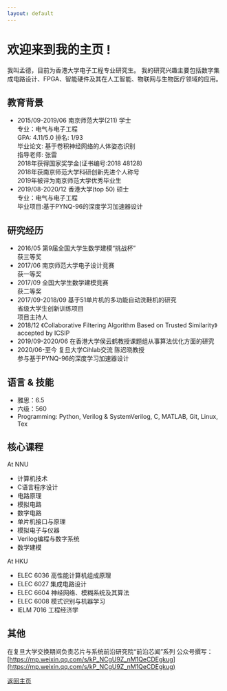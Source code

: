 ```yaml
---
layout: default
---
```


# 欢迎来到我的主页 !   
我叫孟德，目前为香港大学电子工程专业研究生。
我的研究兴趣主要包括数字集成电路设计、FPGA、智能硬件及其在人工智能、物联网与生物医疗领域的应用。

## 教育背景
* 2015/09-2019/06  南京师范大学(211) 学士<br />
  专业：电气与电子工程<br />
  GPA: 4.11/5.0    排名: 1/93<br />
  毕业论文: 基于卷积神经网络的人体姿态识别<br />
  指导老师: 张雷<br />
  2018年获得国家奖学金(证书编号:2018 48128)<br />
  2018年获南京师范大学科研创新先进个人称号<br />
  2019年被评为南京师范大学优秀毕业生<br />
* 2019/08-2020/12 香港大学(top 50)  硕士<br />
  专业：电气与电子工程<br />
  毕业项目:基于PYNQ-96的深度学习加速器设计 <br />
  
## 研究经历
* 2016/05    第9届全国大学生数学建模“挑战杯”<br />
  获三等奖<br />
* 2017/06    南京师范大学电子设计竞赛<br />
  获一等奖<br />
* 2017/09    全国大学生数学建模竞赛<br />
  获二等奖<br />  
* 2017/09-2018/09  基于51单片机的多功能自动洗鞋机的研究<br />
  省级大学生创新训练项目<br />
  项目主持人<br />
* 2018/12 《Collaborative Filtering Algorithm Based on Trusted Similarity》accepted by ICSIP<br />
* 2019/09-2020/06 在香港大学侯云鹤教授课题组从事算法优化方面的研究<br />
* 2020/06-至今 复旦大学Cihlab交流 陈迟晓教授 <br />
  参与基于PYNQ-96的深度学习加速器设计<br />
 
## 语言 & 技能
* 雅思：6.5<br />
* 六级：560<br />
* Programming: Python, Verilog & SystemVerilog, C, MATLAB, Git, Linux, Tex<br />

## 核心课程
At NNU<br />
* 计算机技术
* C语言程序设计
* 电路原理
* 模拟电路
* 数字电路
* 单片机接口与原理
* 模拟电子与仪器
* Verilog编程与数字系统
* 数学建模

At HKU<br />
* ELEC 6036 高性能计算机组成原理
* ELEC 6027 集成电路设计
* ELEC 6604 神经网络、模糊系统及其算法
* ELEC 6008 模式识别与机器学习
* IELM 7016 工程经济学

## 其他
在复旦大学交换期间负责芯片与系统前沿研究院“前沿芯闻”系列
公众号撰写：[https://mp.weixin.qq.com/s/kP_NCgU9Z_nM1QeCDEgkug](https://mp.weixin.qq.com/s/kP_NCgU9Z_nM1QeCDEgkug)

[返回主页](./)





